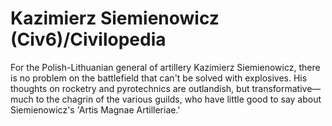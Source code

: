 # Kazimierz Siemienowicz (Civ6)/Civilopedia

For the Polish-Lithuanian general of artillery Kazimierz Siemienowicz, there is no problem on the battlefield that can't be solved with explosives. His thoughts on rocketry and pyrotechnics are outlandish, but transformative—much to the chagrin of the various guilds, who have little good to say about Siemienowicz's 'Artis Magnae Artilleriae.'